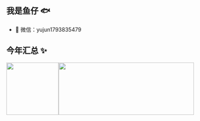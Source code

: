 ## 我是鱼仔 🐟

- 💬 微信：yujun1793835479


## 今年汇总 ✨

<img align="" height="137px" src="https://github-readme-stats.vercel.app/api?username=yuzhouzhiwang&hide_title=true&hide_border=true&show_icons=true&include_all_commits=true&line_height=21&bg_color=0,EC6C6C,FFD479,FFFC79,73FA79&theme=graywhite&locale=cn" /><img align="" height="137px" width="355px" src="https://github-readme-stats.vercel.app/api/top-langs/?username=yuzhouzhiwang&hide_title=true&hide_border=true&layout=compact&bg_color=0,73FA79,73FDFF,D783FF&theme=graywhite&locale=cn" />

